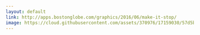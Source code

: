```yaml
---
layout: default
link: http://apps.bostonglobe.com/graphics/2016/06/make-it-stop/
image: https://cloud.githubusercontent.com/assets/370976/17159030/57d5b7a4-5368-11e6-865c-cf3887b7b669.gif
---
```

